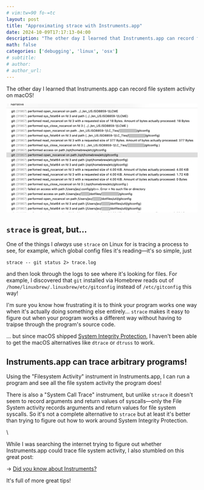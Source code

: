 ```yaml
---
# vim:tw=90 fo-=tc
layout: post
title: "Approximating strace with Instruments.app"
date: 2024-10-09T17:17:13-04:00
description: "The other day I learned that Instruments.app can record file system activity on macOS!"
math: false
categories: ['debugging', 'linux', 'osx']
# subtitle:
# author:
# author_url:
---
```


The other day I learned that Instruments.app can record file system activity on macOS!

![Instruments.app on macOS tracing `git status`](/assets/img/instruments-app-strace.png)

## `strace` is great, but...

One of the things I _always_ use `strace` on Linux for is tracing a process to see, for example, which global config files it's reading—it's so simple, just

```
strace -- git status 2> trace.log
```

and then look through the logs to see where it's looking for files. For example, I discovered that `git` installed via Homebrew reads out of `/home/linuxbrew/.linuxbrew/etc/gitconfig` instead of `/etc/gitconfig` this way!

I'm sure you know how frustrating it is to think your program works one way when it's actually doing something else entirely... `strace` makes it easy to figure out when your program works a different way without having to traipse through the program's source code.

... but since macOS shipped [System Integrity Protection], I haven't been able to get the macOS alternatives like `dtrace` or `dtruss` to work.

[System Integrity Protection]:
  <https://en.wikipedia.org/wiki/System_Integrity_Protection>

## Instruments.app can trace arbitrary programs!

Using the "Filesystem Activity" instrument in Instruments.app, I can run a program and see all the file system activity the program does!

There is also a "System Call Trace" instrument, but unlike `strace` it doesn't seem to record arguments and return values of syscalls—only the File System activity records arguments and return values for file system syscalls. So it's not a complete alternative to `strace` but at least it's better than trying to figure out how to work around System Integrity Protection.

\

While I was searching the internet trying to figure out whether Instruments.app could trace file system activity, I also stumbled on this great post:

→ [Did you know about Instruments?](https://registerspill.thorstenball.com/p/did-you-know-about-instruments)

It's full of more great tips!


